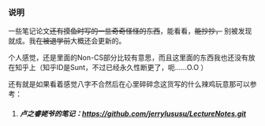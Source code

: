 ### 说明

一些笔记论文~~还有摸鱼时写的一些奇奇怪怪的东西~~，能看看，~~能抄抄，~~ 别被发现就成。我~~在被退学前~~大概还会更新的。

个人感觉，还是里面的Non-CS部分比较有意思，而且这里面的东西我也还没有放在知乎上（知乎ID是Sunt，不过已经永久性断更了，呃……O.O ）

还有就是如果看着感觉八字不合然后在心里碎碎念这货写的什么辣鸡玩意那可以参考：

1. ##### 卢之睿姥爷的笔记：https://github.com/jerrylususu/LectureNotes.git

